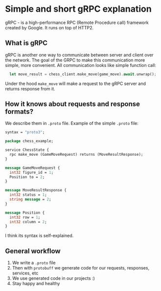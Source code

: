 # Simple and short gRPC explanation

gRPC - is a high-performance RPC (Remote Procedure call) framework created by Google. It runs on top of HTTP2.

## What is gRPC

gRPC is another one way to communicate between server and client over the network. The goal of the GRPC to make this communication more simple, more convenient.
All communication looks like simple function call:

```rust
  let move_result = chess_client.make_move(game_move).await.unwrap();
```

Under the hood `make_move` will make a request to the gRPC server and returns response from it.

## How it knows about requests and response formats?

We describe them in `.proto` file. Example of the simple `.proto` file:

```protobuf
syntax = "proto3";

package chess_example;

service ChessState {
  rpc make_move (GameMoveRequest) returns (MoveResultResponse);
}

message GameMoveRequest {
  int32 figure_id = 1;
  Position to = 2;
}

message MoveResultResponse {
  int32 status = 1;
  string message = 2;
}

message Position {
  int32 row = 1;
  int32 column = 2;
}
```

I think its syntax is self-explained.

## General workflow

1) We write a `.proto` file
2) Then with `protobuff` we generate code for our requests, responses, services, etc
3) We use generated code in our projects :)
4) Stay happy and healthy
